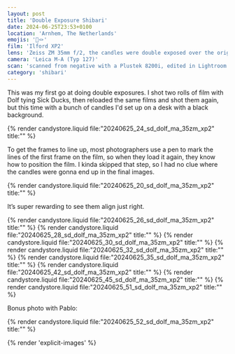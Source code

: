```yaml
---
layout: post
title: 'Double Exposure Shibari'
date: 2024-06-25T23:53+0100
location: 'Arnhem, The Netherlands'
emojis: '🔞🪢'
film: 'Ilford XP2'
lens: 'Zeiss ZM 35mm f/2, the candles were double exposed over the original with the Brightin Star 28mm f/2.8'
camera: 'Leica M-A (Typ 127)'
scan: 'scanned from negative with a Plustek 8200i, edited in Lightroom'
category: 'shibari'
---
```


<p>This was my first go at doing double exposures. I shot two rolls of film with Dolf tying Sick Ducks, then reloaded the same films and shot them again, but this time with a bunch of candles I'd set up on a desk with a black background.</p>

{% render candystore.liquid file:"20240625_24_sd_dolf_ma_35zm_xp2" title:"" %}

<p>To get the frames to line up, most photographers use a pen to mark the lines of the first frame on the film, so when they load it again, they know how to position the film. I kinda skipped that step, so I had no clue where the candles were gonna end up in the final images.

{% render candystore.liquid file:"20240625_20_sd_dolf_ma_35zm_xp2" title:"" %}

<p>It’s super rewarding to see them align just right.</p>


{% render candystore.liquid file:"20240625_26_sd_dolf_ma_35zm_xp2" title:"" %}
{% render candystore.liquid file:"20240625_28_sd_dolf_ma_35zm_xp2" title:"" %}
{% render candystore.liquid file:"20240625_30_sd_dolf_ma_35zm_xp2" title:"" %}
{% render candystore.liquid file:"20240625_32_sd_dolf_ma_35zm_xp2" title:"" %}
{% render candystore.liquid file:"20240625_35_sd_dolf_ma_35zm_xp2" title:"" %}
{% render candystore.liquid file:"20240625_42_sd_dolf_ma_35zm_xp2" title:"" %}
{% render candystore.liquid file:"20240625_45_sd_dolf_ma_35zm_xp2" title:"" %}
{% render candystore.liquid file:"20240625_51_sd_dolf_ma_35zm_xp2" title:"" %}
<p>Bonus photo with Pablo:</p>
{% render candystore.liquid file:"20240625_52_sd_dolf_ma_35zm_xp2" title:"" %}

{% render 'explicit-images' %}
